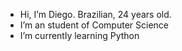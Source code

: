 -  Hi, I’m Diego. Brazilian, 24 years old. 
-  I’m an student of Computer Science
-  I’m currently learning Python
